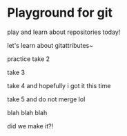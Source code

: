 # Playground for git
  
play and learn about repositories today! 
  
let's learn about gitattributes~
  
practice take 2
  
take 3

take 4 and hopefully i got it this time

take 5 and do not merge lol

blah blah blah

did we make it?!